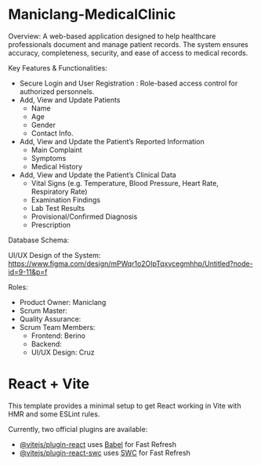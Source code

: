 # Maniclang-MedicalClinic

Overview:
A web-based application designed to help healthcare professionals document and manage patient records. The system ensures accuracy, completeness, security, and ease of access to medical records.

Key Features & Functionalities:
- Secure Login and User Registration : Role-based access control for authorized personnels.
- Add, View and Update Patients
    - Name
    - Age
    - Gender
    - Contact Info.
- Add, View and Update the Patient’s Reported Information
    - Main Complaint
    - Symptoms
    - Medical History
- Add, View and Update the Patient’s Clinical Data
    - Vital Signs (e.g. Temperature, Blood Pressure, Heart Rate, Respiratory Rate)
    - Examination Findings
    - Lab Test Results
    - Provisional/Confirmed Diagnosis
    - Prescription 

Database Schema: 

UI/UX Design of the System: https://www.figma.com/design/mPWqr1o2OIpTqxvcegmhhp/Untitled?node-id=9-11&p=f

Roles:
- Product Owner: Maniclang
- Scrum Master: 
- Quality Assurance: 
- Scrum Team Members:
	- Frontend: Berino
	- Backend: 
	- UI/UX Design: Cruz

# React + Vite

This template provides a minimal setup to get React working in Vite with HMR and some ESLint rules.

Currently, two official plugins are available:

- [@vitejs/plugin-react](https://github.com/vitejs/vite-plugin-react/blob/main/packages/plugin-react/README.md) uses [Babel](https://babeljs.io/) for Fast Refresh
- [@vitejs/plugin-react-swc](https://github.com/vitejs/vite-plugin-react-swc) uses [SWC](https://swc.rs/) for Fast Refresh


